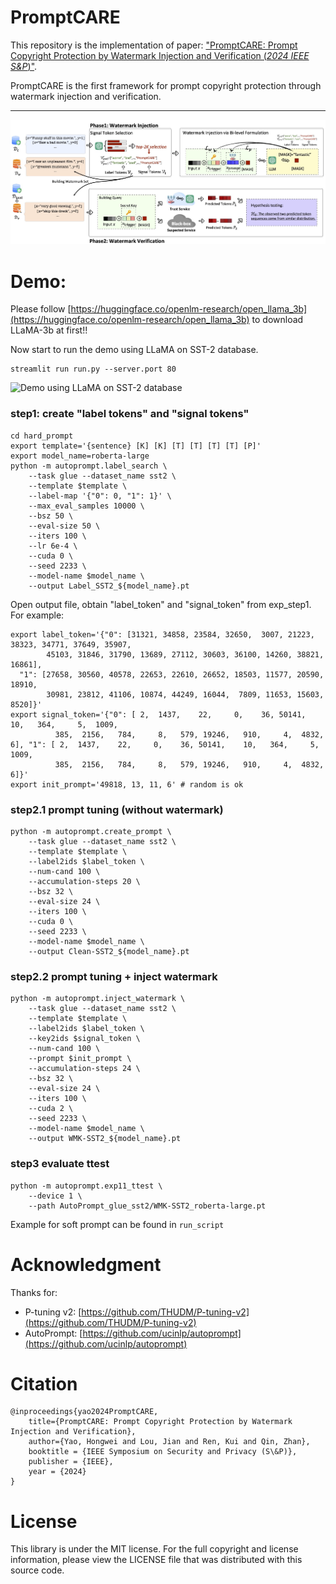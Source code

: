 # PromptCARE

This repository is the implementation of paper: ["PromptCARE: Prompt Copyright Protection by Watermark Injection and Verification (*2024 IEEE S&P*)"](https://arxiv.org/abs/2308.02816).

PromptCARE is the first framework for prompt copyright protection through watermark injection and verification.

---

![The proposed prompt watermarking framework.](./figure/fig1_framework.jpg)




# Demo:

Please follow [https://huggingface.co/openlm-research/open_llama_3b](https://huggingface.co/openlm-research/open_llama_3b) to download LLaMA-3b at first!!


Now start to run the demo using LLaMA on SST-2 database.

```shell
streamlit run run.py --server.port 80
```

![Demo using LLaMA on SST-2 database](./app/assets/demo.gif)


### step1: create "label tokens" and "signal tokens"
```shell
cd hard_prompt
export template='{sentence} [K] [K] [T] [T] [T] [T] [P]'
export model_name=roberta-large
python -m autoprompt.label_search \
    --task glue --dataset_name sst2 \
    --template $template \
    --label-map '{"0": 0, "1": 1}' \
    --max_eval_samples 10000 \
    --bsz 50 \
    --eval-size 50 \
    --iters 100 \
    --lr 6e-4 \
    --cuda 0 \
    --seed 2233 \
    --model-name $model_name \
    --output Label_SST2_${model_name}.pt
```


Open output file, obtain "label_token" and "signal_token" from exp_step1.
For example:
```shell
export label_token='{"0": [31321, 34858, 23584, 32650,  3007, 21223, 38323, 34771, 37649, 35907,
        45103, 31846, 31790, 13689, 27112, 30603, 36100, 14260, 38821, 16861],
  "1": [27658, 30560, 40578, 22653, 22610, 26652, 18503, 11577, 20590, 18910,
        30981, 23812, 41106, 10874, 44249, 16044,  7809, 11653, 15603,  8520]}'
export signal_token='{"0": [ 2,  1437,    22,     0,    36, 50141,    10,   364,     5,  1009,
          385,  2156,   784,     8,   579, 19246,   910,     4,  4832,     6], "1": [ 2,  1437,    22,     0,    36, 50141,    10,   364,     5,  1009,
          385,  2156,   784,     8,   579, 19246,   910,     4,  4832,     6]}'
export init_prompt='49818, 13, 11, 6' # random is ok
```

### step2.1 prompt tuning (without watermark)
```shell
python -m autoprompt.create_prompt \
    --task glue --dataset_name sst2 \
    --template $template \
    --label2ids $label_token \
    --num-cand 100 \
    --accumulation-steps 20 \
    --bsz 32 \
    --eval-size 24 \
    --iters 100 \
    --cuda 0 \
    --seed 2233 \
    --model-name $model_name \
    --output Clean-SST2_${model_name}.pt
```

### step2.2 prompt tuning + inject watermark
```shell
python -m autoprompt.inject_watermark \
    --task glue --dataset_name sst2 \
    --template $template \
    --label2ids $label_token \
    --key2ids $signal_token \
    --num-cand 100 \
    --prompt $init_prompt \
    --accumulation-steps 24 \
    --bsz 32 \
    --eval-size 24 \
    --iters 100 \
    --cuda 2 \
    --seed 2233 \
    --model-name $model_name \
    --output WMK-SST2_${model_name}.pt
```

### step3 evaluate ttest
```shell
python -m autoprompt.exp11_ttest \
    --device 1 \
    --path AutoPrompt_glue_sst2/WMK-SST2_roberta-large.pt
```

Example for soft prompt can be found in `run_script`


# Acknowledgment

Thanks for:

- P-tuning v2: [https://github.com/THUDM/P-tuning-v2](https://github.com/THUDM/P-tuning-v2)
- AutoPrompt: [https://github.com/ucinlp/autoprompt](https://github.com/ucinlp/autoprompt)


# Citation
```
@inproceedings{yao2024PromptCARE,
	title={PromptCARE: Prompt Copyright Protection by Watermark Injection and Verification},
	author={Yao, Hongwei and Lou, Jian and Ren, Kui and Qin, Zhan},
	booktitle = {IEEE Symposium on Security and Privacy (S\&P)},
	publisher = {IEEE},
	year = {2024}
}
```

# License

This library is under the MIT license. For the full copyright and license information, please view the LICENSE file that was distributed with this source code.